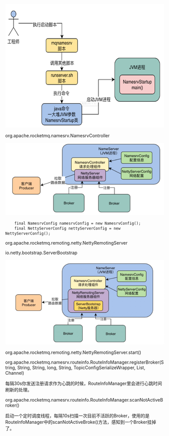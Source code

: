 



![image-20200629135507903](images/image-20200629135507903.png)







org.apache.rocketmq.namesrv.NamesrvController



![image-20200629161749210](images/image-20200629161749210.png)



        final NamesrvConfig namesrvConfig = new NamesrvConfig();
        final NettyServerConfig nettyServerConfig = new NettyServerConfig();



org.apache.rocketmq.remoting.netty.NettyRemotingServer



io.netty.bootstrap.ServerBootstrap



![image-20200629162828939](images/image-20200629162828939.png)

org.apache.rocketmq.remoting.netty.NettyRemotingServer.start()



org.apache.rocketmq.namesrv.routeinfo.RouteInfoManager.registerBroker(String, String, String, long, String, TopicConfigSerializeWrapper, List<String>, Channel)

每隔30s你发送注册请求作为心跳的时候，RouteInfoManager里会进行心跳时间刷新的处理。



org.apache.rocketmq.namesrv.routeinfo.RouteInfoManager.scanNotActiveBroker()

启动一个定时调度线程，每隔10s扫描一次目前不活跃的Broker，使用的是RouteInfoManager中的scanNotActiveBroke()方法，感知到一个Broker挂掉了。



